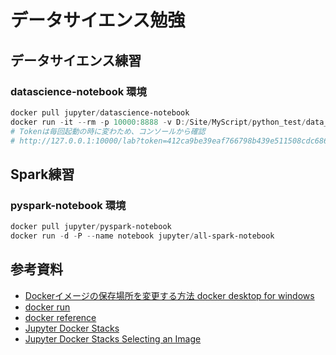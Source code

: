 # データサイエンス勉強 #

## データサイエンス練習 ##

### datascience-notebook 環境 ###

~~~powershell
docker pull jupyter/datascience-notebook
docker run -it --rm -p 10000:8888 -v D:/Site/MyScript/python_test/data_science/datascience-notebook:/home/jovyan/work jupyter/datascience-notebook
# Tokenは毎回起動の時に変わため、コンソールから確認
# http://127.0.0.1:10000/lab?token=412ca9be39eaf766798b439e511508cdc686bf3a427951d5
~~~

## Spark練習 ##

### pyspark-notebook 環境 ###

~~~powershell
docker pull jupyter/pyspark-notebook
docker run -d -P --name notebook jupyter/all-spark-notebook
~~~

## 参考資料 ##

* [Dockerイメージの保存場所を変更する方法 docker desktop for windows](https://penguin-coffeebreak.com/archives/534)
* [docker run](http://docs.docker.jp/v19.03/engine/reference/commandline/run.html)
* [docker reference](https://docs.docker.com/reference/)
* [Jupyter Docker Stacks](https://jupyter-docker-stacks.readthedocs.io/en/latest/index.html)
* [Jupyter Docker Stacks Selecting an Image](https://jupyter-docker-stacks.readthedocs.io/en/latest/using/selecting.html)
